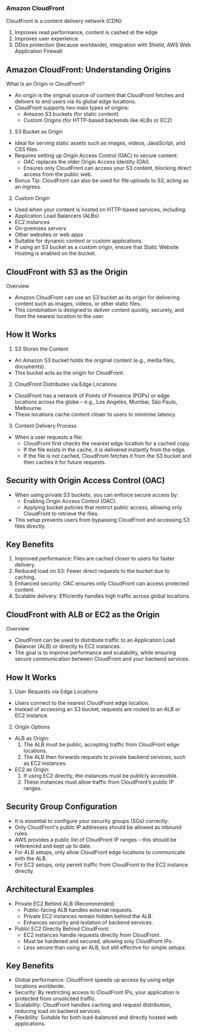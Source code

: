 ### Amazon CloudFront 

CloudFront is a content delivery network (CDN):
1. Improves read performance, content is cashed at the edge 
2. Improves user experience  
3. DDos protection (because worldwide), integration with Shield, AWS Web Application Firewall 

## Amazon CloudFront: Understanding Origins 

What Is an Origin in CloudFront? 

- An origin is the original source of content that CloudFront fetches and delivers to end users via its global edge locations. 
- CloudFront supports two main types of origins: 
   -  Amazon S3 buckets (for static content) 
   - Custom Origins (for HTTP-based backends like ALBs or EC2) 

 

1. S3 Bucket as Origin 

- Ideal for serving static assets such as images, videos, JavaScript, and CSS files. 
- Requires setting up Origin Access Control (OAC) to secure content: 
  - OAC replaces the older Origin Access Identity (OAI). 
  - Ensures only CloudFront can access your S3 content, blocking direct access from the public web. 
- Bonus Tip: CloudFront can also be used for file uploads to S3, acting as an ingress. 

 

2. Custom Origin 

- Used when your content is hosted on HTTP-based services, including: 
 - Application Load Balancers (ALBs) 
 - EC2 instances 
 - On-premises servers 
 - Other websites or web apps 
- Suitable for dynamic content or custom applications. 
- If using an S3 bucket as a custom origin, ensure that Static Website Hosting is enabled on the bucket. 

 

## CloudFront with S3 as the Origin 

Overview 

-  Amazon CloudFront can use an S3 bucket as its origin for delivering content such as images, videos, or other static files. 
- This combination is designed to deliver content quickly, securely, and from the nearest location to the user. 

## How It Works 

1. S3 Stores the Content 
- An Amazon S3 bucket holds the original content (e.g., media files, documents). 
- This bucket acts as the origin for CloudFront. 

2. CloudFront Distributes via Edge Locations 
- CloudFront has a network of Points of Presence (POPs) or edge locations across the globe – e.g., Los Angeles, Mumbai, São Paulo, Melbourne. 
- These locations cache content closer to users to minimise latency. 

3. Content Delivery Process 
- When a user requests a file: 
  - CloudFront first checks the nearest edge location for a cached copy. 
  - If the file exists in the cache, it is delivered instantly from the edge. 
  - If the file is not cached, CloudFront fetches it from the S3 bucket and then caches it for future requests. 

 
## Security with Origin Access Control (OAC) 

- When using private S3 buckets, you can enforce secure access by: 
  - Enabling Origin Access Control (OAC). 
  - Applying bucket policies that restrict public access, allowing only CloudFront to retrieve the files. 
- This setup prevents users from bypassing CloudFront and accessing S3 files directly. 

 

## Key Benefits 
1. Improved performance: Files are cached closer to users for faster delivery. 
2. Reduced load on S3: Fewer direct requests to the bucket due to caching. 
3. Enhanced security: OAC ensures only CloudFront can access protected content. 
4. Scalable delivery: Efficiently handles high traffic across global locations. 

 

## CloudFront with ALB or EC2 as the Origin 

Overview 

- CloudFront can be used to distribute traffic to an Application Load Balancer (ALB) or directly to EC2 instances. 
- The goal is to improve performance and scalability, while ensuring secure communication between CloudFront and your backend services. 

## How It Works 

1. User Requests via Edge Locations 
  - Users connect to the nearest CloudFront edge location. 
  - Instead of accessing an S3 bucket, requests are routed to an ALB or EC2 instance. 

2. Origin Options 
  - ALB as Origin: 
    1. The ALB must be public, accepting traffic from CloudFront edge locations. 
    2. The ALB then forwards requests to private backend services, such as EC2 instances. 
  - EC2 as Origin: 
    1. If using EC2 directly, the instances must be publicly accessible. 
    2. These instances must allow traffic from CloudFront’s public IP ranges. 

## Security Group Configuration 

- It is essential to configure your security groups (SGs) correctly: 
- Only CloudFront's public IP addresses should be allowed as inbound rules. 
- AWS provides a public list of CloudFront IP ranges – this should be referenced and kept up to date. 
- For ALB setups, only allow CloudFront edge locations to communicate with the ALB. 
- For EC2 setups, only permit traffic from CloudFront to the EC2 instance directly. 

 
## Architectural Examples 

- Private EC2 Behind ALB (Recommended)
  - Public-facing ALB handles external requests. 
  - Private EC2 instances remain hidden behind the ALB. 
  - Enhances security and isolation of backend services. 
- Public EC2 Directly Behind   CloudFront: 
  - EC2 instances handle requests directly from CloudFront. 
  - Must be hardened and secured, allowing only CloudFront IPs. 
  - Less secure than using an ALB, but still effective for simple setups. 

## Key Benefits 
- Global performance: CloudFront speeds up access by using edge locations worldwide. 
- Security: By restricting access to CloudFront IPs, your application is protected from unsolicited traffic. 
- Scalability: CloudFront handles caching and request distribution, reducing load on backend services. 
- Flexibility: Suitable for both load-balanced and directly hosted web applications. 

 